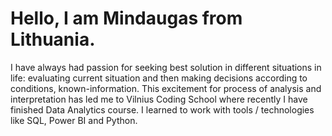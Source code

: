 # Hello, I am Mindaugas from Lithuania.
I have always had passion for seeking best
solution in different situations in life: evaluating
current situation and then making decisions
according to conditions, known-information.
This excitement for process of analysis and
interpretation has led me to Vilnius Coding School
where recently I have finished Data Analytics
course.
I learned to work with tools / technologies like SQL,
Power BI and Python.
